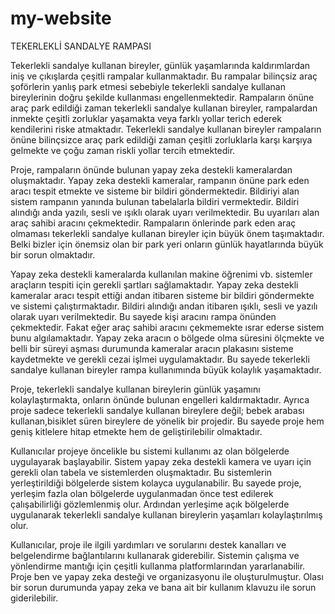 # my-website
TEKERLEKLİ SANDALYE RAMPASI
  
  Tekerlekli sandalye kullanan bireyler, günlük yaşamlarında kaldırımlardan iniş ve çıkışlarda çeşitli rampalar kullanmaktadır. Bu rampalar bilinçsiz araç şoförlerin yanlış park etmesi sebebiyle tekerlekli sandalye kullanan bireylerinin doğru şekilde kullanması engellenmektedir. Rampaların önüne araç park edildiği zaman tekerlekli sandalye kullanan bireyler, rampalardan inmekte çeşitli zorluklar yaşamakta veya farklı yollar terich ederek kendilerini riske atmaktadır. Tekerlekli sandalye kullanan bireyler rampaların önüne bilinçsizce araç park edildiği zaman çeşitli zorluklarla karşı karşıya gelmekte ve çoğu zaman riskli yollar tercih etmektedir. 

  Proje, rampaların önünde bulunan yapay zeka destekli kameralardan oluşmaktadır. Yapay zeka destekli kameralar, rampanın önüne park eden aracı tespit etmekte ve sisteme bir bildiri göndermektedir. Bildiriyi alan sistem rampanın yanında bulunan tabelalarla bildiri vermektedir. Bildiri alındığı anda yazılı, sesli ve ışıklı olarak uyarı verilmektedir. Bu uyarıları alan araç sahibi aracını çekmektedir. Rampaların önlerinde park eden araç olmaması tekerlekli sandalye kullanan bireyler için büyük önem taşımaktadır. Belki bizler için önemsiz olan bir park yeri onların günlük hayatlarında büyük bir sorun olmaktadır. 

  Yapay zeka destekli kameralarda kullanılan makine öğrenimi vb. sistemler araçların tespiti için gerekli şartları sağlamaktadır. Yapay zeka destekli kameralar aracı tespit ettiği andan itibaren sisteme bir bildiri göndermekte ve sistemi çalıştırmaktadır. Bildiri alındığı andan itibaren ışıklı, sesli ve yazılı olarak uyarı verilmektedir. Bu sayede kişi aracını rampa önünden çekmektedir. Fakat eğer araç sahibi aracını çekmemekte ısrar ederse sistem bunu algılamaktadır. Yapay zeka aracın o bölgede olma süresini ölçmekte ve belli bir süreyi aşması durumunda kameralar aracın plakasını sisteme kaydetmekte ve gerekli cezai işlmei uygulamaktadır. Bu sayede tekerlekli sandalye kullanan bireyler rampa kullanımında büyük kolaylık yaşamaktadır.
    
  Proje, tekerlekli sandalye kullanan bireylerin günlük yaşamını kolaylaştırmakta, onların önünde bulunan engelleri kaldırmaktadır. Ayrıca proje sadece tekerlekli sandalye kullanan bireylere değil; bebek arabası kullanan,bisiklet süren bireylere de yönelik bir projedir. Bu sayede proje hem geniş kitlelere hitap etmekte hem de geliştirilebilir olmaktadır.

   Kullanıcılar projeye öncelikle bu sistemi kullanımı az olan bölgelerde uygulayarak başlayabilir. Sistem yapay zeka destekli kamera ve uyarı için gerekli olan tabela ve sistemlerden oluşmaktadır. Bu sistemlerin yerleştirildiği bölgelerde sistem kolayca uygulanabilir. Bu sayede proje, yerleşim fazla olan bölgelerde uygulanmadan önce test edilerek çalışabilirliği gözlemlenmiş olur. Ardından yerleşime açık bölgelerde uygulanarak tekerlekli sandalye kullanan bireylerin yaşamları kolaylaştırılmış olur.

 Kullanıcılar, proje ile ilgili yardımları ve sorularını destek kanalları ve belgelendirme bağlantılarını kullanarak giderebilir. Sistemin çalışma ve yönlendirme mantığı için çeşitli kullanma platformlarından yararlanabilir. Proje ben ve yapay zeka desteği ve organizasyonu ile oluşturulmuştur. Olası bir sorun durumunda yapay zeka ve bana ait bir kullanım klavuzu ile sorun giderilebilir.

 
